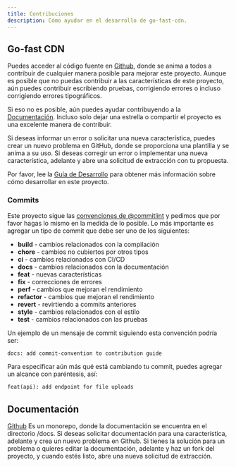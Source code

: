 ```yaml
---
title: Contribuciones
description: Cómo ayudar en el desarrollo de go-fast-cdn.
---
```


## Go-fast CDN

Puedes acceder al código fuente en [Github](https://github.com/kevinanielsen/go-fast-cdn/), donde se anima a todos a contribuir de cualquier manera posible para mejorar este proyecto. Aunque es posible que no puedas contribuir a las características de este proyecto, aún puedes contribuir escribiendo pruebas, corrigiendo errores o incluso corrigiendo errores tipográficos.

Si eso no es posible, aún puedes ayudar contribuyendo a la [Documentación](#documentation). Incluso solo dejar una estrella o compartir el proyecto es una excelente manera de contribuir.

Si deseas informar un error o solicitar una nueva característica, puedes crear un nuevo problema en GitHub, donde se proporciona una plantilla y se anima a su uso. Si deseas corregir un error o implementar una nueva característica, adelante y abre una solicitud de extracción con tu propuesta.

Por favor, lee la [Guía de Desarrollo](/go-fast-cdn/contribution/development) para obtener más información sobre cómo desarrollar en este proyecto.

### Commits

Este proyecto sigue las [convenciones de @commitlint](https://github.com/conventional-changelog/commitlint/tree/master/%40commitlint/config-conventional) y pedimos que por favor hagas lo mismo en la medida de lo posible. Lo más importante es agregar un tipo de commit que debe ser uno de los siguientes:

- **build** - cambios relacionados con la compilación
- **chore** - cambios no cubiertos por otros tipos
- **ci** - cambios relacionados con CI/CD
- **docs** - cambios relacionados con la documentación
- **feat** - nuevas características
- **fix** - correcciones de errores
- **perf** - cambios que mejoran el rendimiento
- **refactor** - cambios que mejoran el rendimiento
- **revert** - revirtiendo a commits anteriores
- **style** - cambios relacionados con el estilo
- **test** - cambios relacionados con las pruebas

Un ejemplo de un mensaje de commit siguiendo esta convención podría ser:

```txt
docs: add commit-convention to contribution guide
```

Para especificar aún más qué está cambiando tu commit, puedes agregar un alcance con paréntesis, así:

```txt
feat(api): add endpoint for file uploads
```

## Documentación

[Github](https://github.com/kevinanielsen/go-fast-cdn/) Es un monorepo, donde la documentación se encuentra en el directorio /docs. Si deseas solicitar documentación para una característica, adelante y crea un nuevo problema en Github. Si tienes la solución para un problema o quieres editar la documentación, adelante y haz un fork del proyecto, y cuando estés listo, abre una nueva solicitud de extracción.
